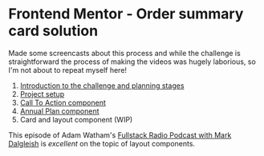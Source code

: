 # Frontend Mentor - Order summary card solution

Made some screencasts about this process and while the challenge is straightforward the process of making the videos was hugely laborious, so I'm not about to repeat myself here!

1. [Introduction to the challenge and planning stages](https://www.youtube.com/watch?v=-PcWqg6fVy8&list=PLNTGU1qzLWUVI-a1uwEUM2W8IwINgh1aK&index=1)
1. [Project setup](https://www.youtube.com/watch?v=ZtzPUscGDKo&list=PLNTGU1qzLWUVI-a1uwEUM2W8IwINgh1aK&index=2)
1. [Call To Action component](https://www.youtube.com/watch?v=BKBFPeuL3dE&list=PLNTGU1qzLWUVI-a1uwEUM2W8IwINgh1aK&index=3)
1. [Annual Plan component](https://www.youtube.com/watch?v=UgSqZNWjoUU&list=PLNTGU1qzLWUVI-a1uwEUM2W8IwINgh1aK&index=4)
1. Card and layout component (WIP)

This episode of Adam Watham's [Fullstack Radio Podcast with Mark Dalgleish](https://fullstackradio.com/134) is *excellent* on the topic of layout components. 
